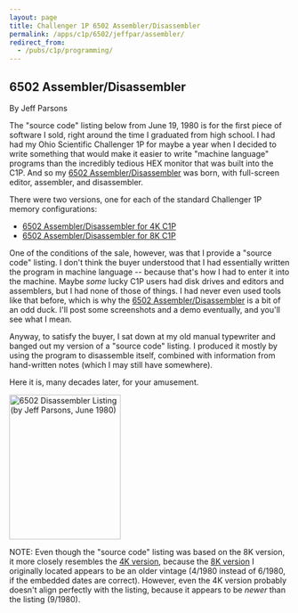 ```yaml
---
layout: page
title: Challenger 1P 6502 Assembler/Disassembler
permalink: /apps/c1p/6502/jeffpar/assembler/
redirect_from:
  - /pubs/c1p/programming/
---
```


6502 Assembler/Disassembler
---
By Jeff Parsons

The "source code" listing below from June 19, 1980 is for the first piece of software I sold, right around the
time I graduated from high school.  I had had my Ohio Scientific Challenger 1P for maybe a year when I decided
to write something that would make it easier to write "machine language" programs than the incredibly tedious
HEX monitor that was built into the C1P.  And so my [6502 Assembler/Disassembler](ASSEMBLER-4K.json) was born,
with full-screen editor, assembler, and disassembler.

There were two versions, one for each of the standard Challenger 1P memory configurations:

- [6502 Assembler/Disassembler for 4K C1P](ASSEMBLER-4K.json)
- [6502 Assembler/Disassembler for 8K C1P](ASSEMBLER-8K.json)

One of the conditions of the sale, however, was that I provide a "source code" listing.  I don't think the buyer
understood that I had essentially written the program in machine language -- because that's how I had to enter it
into the machine.  Maybe *some* lucky C1P users had disk drives and editors and assemblers, but I had none of those
of things.  I had never even used tools like that before, which is why the [6502 Assembler/Disassembler](ASSEMBLER-4K.json)
is a bit of an odd duck.  I'll post some screenshots and a demo eventually, and you'll see what I mean.

Anyway, to satisfy the buyer, I sat down at my old manual typewriter and banged out my version of a "source
code" listing.  I produced it mostly by using the program to disassemble itself, combined with information from
hand-written notes (which I may still have somewhere).

Here it is, many decades later, for your amusement.

[<img src="https://s3-us-west-2.amazonaws.com/archive.pcjs.org/apps/c1p/6502/jeffpar/assembler/thumbs/OSI_Assembler-Disassembler_Listing-thumb.jpg" width="200" height="260" alt="6502 Disassembler Listing (by Jeff Parsons, June 1980)"/>](https://s3-us-west-2.amazonaws.com/archive.pcjs.org/apps/c1p/6502/jeffpar/assembler/pdfs/OSI_Assembler-Disassembler_Listing.pdf)

NOTE: Even though the "source code" listing was based on the 8K version, it more closely resembles the
[4K version](ASSEMBLER-4K.json), because the [8K version](ASSEMBLER-8K.json) I originally located appears to be
an older vintage (4/1980 instead of 6/1980, if the embedded dates are correct).  However, even the 4K version
probably doesn't align perfectly with the listing, because it appears to be *newer* than the listing (9/1980).
